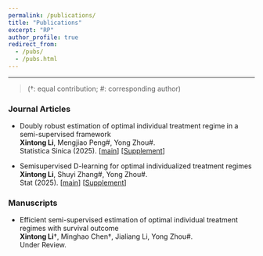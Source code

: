 ```yaml
---
permalink: /publications/
title: "Publications"
excerpt: "RP"
author_profile: true
redirect_from: 
  - /pubs/
  - /pubs.html
---
```



---

> (†: equal contribution; #: corresponding author)

### Journal Articles

* Doubly robust estimation of optimal individual treatment regime in a semi-supervised framework <br>**Xintong Li**, Mengjiao Peng#,  Yong Zhou#. <br>Statistica Sinica (2025). [[main](https://www3.stat.sinica.edu.tw/ss_newpaper/SS-2025-0168_na.pdf)] [[Supplement](https://www3.stat.sinica.edu.tw/preprint/supp/2025-0168_supp.pdf)]<br>

* Semisupervised D-learning for optimal individualized treatment regimes<br>**Xintong Li**, Shuyi Zhang#,  Yong Zhou#.<br>Stat (2025). [[main](https://onlinelibrary.wiley.com/doi/10.1002/sta4.70063?af=R)] [[Supplement](https://onlinelibrary.wiley.com/action/downloadSupplement?doi=10.1002%2Fsta4.70063&file=supporting_information_revised.pdf)]<br>

### Manuscripts
* Efficient semi-supervised estimation of optimal individual treatment regimes with survival outcome <br>**Xintong Li**†, Minghao Chen†,  Jialiang Li, Yong Zhou#. <br>Under Review.<br>

